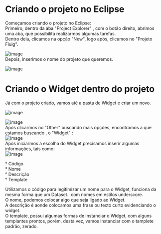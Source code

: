 <h1> Criando o projeto no Eclipse</h1>
Começamos criando o projeto no Eclipse: <br>
Primeiro, dentro da aba "Project Explorer" , com o botão direito, abrimos uma aba, que possibilita realizarmos algumas tarefas.<br>
Dentro dela, clicamos na opção "New", logo após, clicamos no "Projeto Fluig".<br>

 ![image](https://github.com/user-attachments/assets/d62cb22c-be86-436c-b35e-291e19b4630e)<br>
Depois, inserimos o nome do projeto que queremos.<br>

![image](https://github.com/user-attachments/assets/c5a62c6e-ae17-4fc3-ad3d-129c50041bd0)<br>

<h1> Criando o Widget dentro do projeto</h1> 
Já com o projeto criado, vamos até a pasta de Widget e criar um novo. <br>

![image](https://github.com/user-attachments/assets/52bdf04d-3c15-461a-a943-3ac1b0c18589)<br>

 ![image](https://github.com/user-attachments/assets/06d1479a-c320-4fe6-b2cb-1d961f720d35) <br>
Após clicarmos no  "Other" buscando mais opções, encontramos a que estamos buscando , o "Widget" : <br>
![image](https://github.com/user-attachments/assets/dc6f06d3-cd1e-433a-a6fc-d05017d805d8) <br>
Após iniciarmos a escolha do Widget,precisamos inserir algumas informações, tais como: <br>
![image](https://github.com/user-attachments/assets/27e173f3-d235-40aa-bf93-8fa7d8c8c873) <br>

°  Código <br>
°  Nome <br>
°  Descrição <br>
°  Template <br>

Utilizamos o código para legitimizar um nome para o Widget, funciona da mesma forma que um Dataset.. com nomes em estilos underscore. <br>
O nome, podemos colocar algo que seja ligado ao Widget. <br>
A descrição é aonde colocamos uma frase ou texto curto evidenciando o widget. <br>
O template, possui algumas formas de instanciar o Widget, com alguns templantes prontos, porém, desta vez, vamos instanciar com o tamplete padrão, zerado. <br>

 




